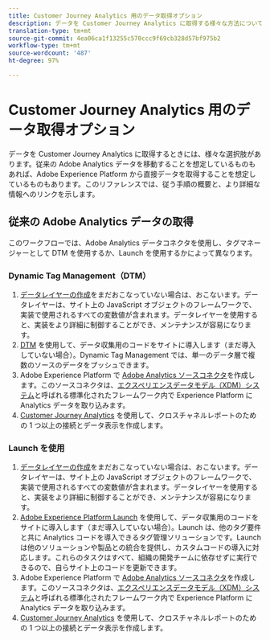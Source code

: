 ```yaml
---
title: Customer Journey Analytics 用のデータ取得オプション
description: データを Customer Journey Analytics に取得する様々な方法について
translation-type: tm+mt
source-git-commit: 4ea06ca1f13255c570ccc9f69cb328d57bf975b2
workflow-type: tm+mt
source-wordcount: '487'
ht-degree: 97%

---
```



# Customer Journey Analytics 用のデータ取得オプション

データを Customer Journey Analytics に取得するときには、様々な選択肢があります。従来の Adobe Analytics データを移動することを想定しているものもあれば、Adobe Experience Platform から直接データを取得することを想定しているものもあります。このリファレンスでは、従う手順の概要と、より詳細な情報へのリンクを示します。

## 従来の Adobe Analytics データの取得

このワークフローでは、Adobe Analytics データコネクタを使用し、タグマネージャーとして DTM を使用するか、Launch を使用するかによって異なります。

### Dynamic Tag Management（DTM）

1. [データレイヤーの作成](https://docs.adobe.com/content/help/ja-JP/analytics/implementation/prepare/data-layer.html)をまだおこなっていない場合は、おこないます。データレイヤーは、サイト上の JavaScript オブジェクトのフレームワークで、実装で使用されるすべての変数値が含まれます。データレイヤーを使用すると、実装をより詳細に制御することができ、メンテナンスが容易になります。
1. [DTM](https://docs.adobe.com/content/help/ja-JP/analytics/implementation/other/dtm/dtm-implementation-overview.html) を使用して、データ収集用のコードをサイトに導入します（まだ導入していない場合）。Dynamic Tag Management では、単一のデータ層で複数のソースのデータをプッシュできます。
1. Adobe Experience Platform で [Adobe Analytics ソースコネクタ](https://docs.adobe.com/content/help/ja-JP/experience-platform/sources/ui-tutorials/create/adobe-applications/analytics.html)を作成します。このソースコネクタは、[エクスペリエンスデータモデル（XDM）システム](https://docs.adobe.com/content/help/ja-JP/experience-platform/xdm/home.html)と呼ばれる標準化されたフレームワーク内で Experience Platform に Analytics データを取り込みます。
1. [Customer Journey Analytics](https://docs.adobe.com/content/help/ja-JP/analytics-platform/using/cja-overview/cja-getting-started.html) を使用して、クロスチャネルレポートのための 1 つ以上の接続とデータ表示を作成します。

### Launch を使用

1. [データレイヤーの作成](https://docs.adobe.com/content/help/en/analytics/implementation/prepare/data-layer.html)をまだおこなっていない場合は、おこないます。データレイヤーは、サイト上の JavaScript オブジェクトのフレームワークで、実装で使用されるすべての変数値が含まれます。データレイヤーを使用すると、実装をより詳細に制御することができ、メンテナンスが容易になります。
1. [Adobe Experience Platform Launch](https://docs.adobe.com/content/help/ja-JP/analytics/implementation/launch/overview.html) を使用して、データ収集用のコードをサイトに導入します（まだ導入していない場合）。Launch は、他のタグ要件と共に Analytics コードを導入できるタグ管理ソリューションです。Launch は他のソリューションや製品との統合を提供し、カスタムコードの導入に対応します。これらのタスクはすべて、組織の開発チームに依存せずに実行できるので、自らサイト上のコードを更新できます。
1. Adobe Experience Platform で [Adobe Analytics ソースコネクタ](https://docs.adobe.com/content/help/en/experience-platform/sources/ui-tutorials/create/adobe-applications/analytics.html)を作成します。このソースコネクタは、[エクスペリエンスデータモデル（XDM）システム](https://docs.adobe.com/content/help/en/experience-platform/xdm/home.html)と呼ばれる標準化されたフレームワーク内で Experience Platform に Analytics データを取り込みます。
1. [Customer Journey Analytics](https://docs.adobe.com/content/help/en/analytics-platform/using/cja-overview/cja-getting-started.html) を使用して、クロスチャネルレポートのための 1 つ以上の接続とデータ表示を作成します。
